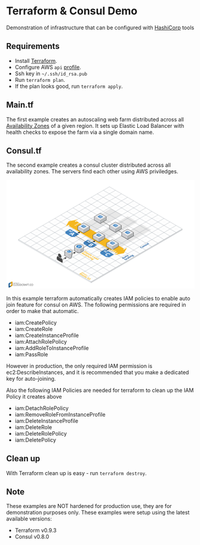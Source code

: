 # Terraform & Consul Demo

Demonstration of infrastructure that can be configured with [HashiCorp](https://www.hashicorp.com) tools

## Requirements
* Install [Terraform](https://www.terraform.io/intro/getting-started/install.html).
* Configure AWS `api` [profile](http://docs.aws.amazon.com/cli/latest/reference/configure/). 
* Ssh key in `~/.ssh/id_rsa.pub`
* Run `terraform plan`.
* If the plan looks good, run `terraform apply`.


## Main.tf
The first example creates an autoscaling web farm distributed across all [Availability Zones](http://docs.aws.amazon.com/AWSEC2/latest/UserGuide/using-regions-availability-zones.html) of a given region.  It sets up Elastic Load Balancer with health checks to expose the farm via a single domain name.


## Consul.tf
The second example creates a consul cluster distributed across all availability zones.  The servers find each other using AWS priviledges.

![diagram](images/diagram.png)

In this example terraform automatically creates IAM policies to enable auto join feature for consul on AWS.  The following permissions are required in order to make that automatic.

- iam:CreatePolicy
- iam:CreateRole
- iam:CreateInstanceProfile
- iam:AttachRolePolicy
- iam:AddRoleToInstanceProfile
- iam:PassRole

However in production, the only required IAM permission is ec2:DescribeInstances, and it is recommended that you make a dedicated key for auto-joining.

Also the following IAM Policies are needed for terraform to clean up the IAM Policy it creates above
- iam:DetachRolePolicy
- iam:RemoveRoleFromInstanceProfile
- iam:DeleteInstanceProfile
- iam:DeleteRole
- iam:DeleteRolePolicy
- iam:DeletePolicy

## Clean up
With Terraform clean up is easy - run `terraform destroy`.

## Note
These examples are NOT hardened for production use, they are for demonstration purposes only.
These examples were setup using the latest available versions:

- Terraform v0.9.3
- Consul v0.8.0
